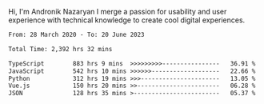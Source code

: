 Hi, I'm Andronik Nazaryan
I merge a passion for usability and user experience with technical knowledge to create cool digital experiences.


<!--START_SECTION:waka-->

```txt
From: 28 March 2020 - To: 20 June 2023

Total Time: 2,392 hrs 32 mins

TypeScript        883 hrs 9 mins  >>>>>>>>>----------------   36.91 %
JavaScript        542 hrs 10 mins >>>>>>-------------------   22.66 %
Python            312 hrs 19 mins >>>----------------------   13.05 %
Vue.js            150 hrs 20 mins >>-----------------------   06.28 %
JSON              128 hrs 35 mins >------------------------   05.37 %
```

<!--END_SECTION:waka-->
